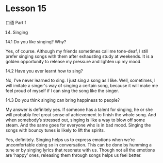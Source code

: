 # Lesson 15

口语 Part 1

14.   Singing 

14.1  Do you like singing? Why?

Yes, of course. Although my friends sometimes call me tone-deaf, I still prefer singing songs with them after exhausting study at weekends. It is a golden opportunity to release my pressure and lighten up my mood.

14.2 Have you ever learnt how to sing?

No, I've never learned to sing. I just sing a song as I like. Well, sometimes, I will imitate a singer's way of singing a certain song, because it will make me feel proud of myself if I can sing the song like the singer.

14.3 Do you think singing can bring happiness to people?

My answer is definitely yes. If someone has a talent for singing, he or she will probably feel great sense of achievement to finish the whole song. And when somebody’s stressed out, singing is like a way to blow off some steam. And the same goes for everyone who is in bad mood. Singing the songs with bouncy tunes is likely to lift the spirits.

Yes, definitely. Singing helps us to express emotions when we’re uncomfortable doing so in conversation. This can be done by humming a tune or by singing lyrics that resonate with us. Though not all the emotions are ‘happy’ ones, releasing them through songs helps us feel better.